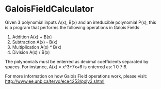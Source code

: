 # GaloisFieldCalculator

Given 3 polynomial inputs A(x), B(x) and an irreducible polynomial P(x),
this is a program that performs the following operations in Galois Fields:

1. Addition         A(x) + B(x)
2. Subtraction      A(x) - B(x)
3. Multiplication   A(x) * B(x)
4. Division         A(x) / B(x)

The polynomials must be enterred as decimal coefficients separated by spaces.
For instance, A(x) = x^3+7x+6 is enterred as: 1 0 7 6.

For more information on how Galois Field operations work, please visit: 
    http://www.ee.unb.ca/tervo/ece4253/poly3.shtml
